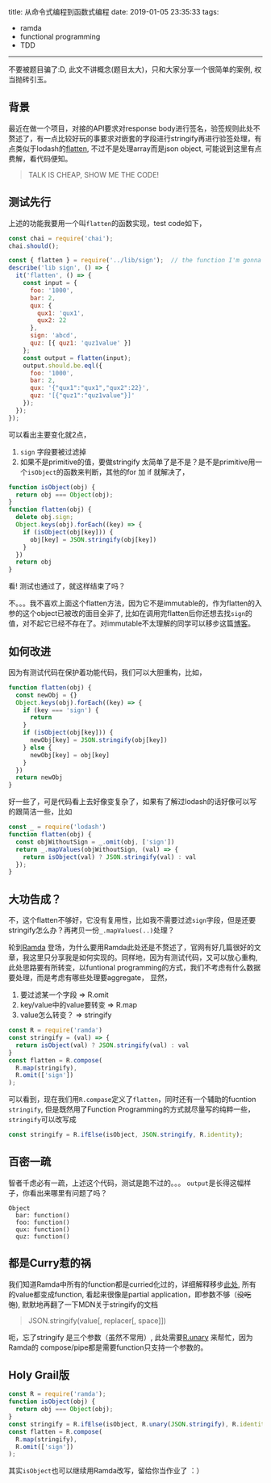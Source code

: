title: 从命令式编程到函数式编程
date: 2019-01-05 23:35:33
tags: 
  - ramda 
  - functional programming
  - TDD
---

不要被题目骗了:D, 此文不讲概念(题目太大)，只和大家分享一个很简单的案例, 权当抛砖引玉。

## 背景

最近在做一个项目，对接的API要求对response body进行签名，验签规则此处不赘述了，有一点比较好玩的事要求对嵌套的字段进行stringify再进行验签处理，有点类似于lodash的[flatten](https://lodash.com/docs/4.17.11#flatten), 不过不是处理array而是json object, 可能说到这里有点费解，看代码便知。

>  TALK IS CHEAP, SHOW ME THE CODE!

<!-- more -->  

## 测试先行

上述的功能我要用一个叫`flatten`的函数实现，test code如下，

```js
const chai = require('chai');
chai.should();

const { flatten } = require('../lib/sign');  // the function I'm gonna build
describe('lib sign', () => {
  it('flatten', () => {
    const input = {
      foo: '1000',
      bar: 2,
      qux: {
        qux1: 'qux1',
        qux2: 22
      },
      sign: 'abcd',
      quz: [{ quz1: 'quz1value' }]
    };
    const output = flatten(input);
    output.should.be.eql({
      foo: '1000',
      bar: 2,
      qux: '{"qux1":"qux1","qux2":22}',
      quz: '[{"quz1":"quz1value"}]'
    });
  });
});
```

可以看出主要变化就2点，
1. `sign` 字段要被过滤掉
2. 如果不是primitive的值，要做stringify
太简单了是不是？是不是primitive用一个`isObject`的函数来判断，其他的for 加 if 就解决了，

```js
function isObject(obj) {
  return obj === Object(obj);
}
function flatten(obj) {
  delete obj.sign;
  Object.keys(obj).forEach((key) => {
    if (isObject(obj[key])) {
      obj[key] = JSON.stringify(obj[key])
    }
  })
  return obj
}
```
看! 测试也通过了，就这样结束了吗？

不。。。我不喜欢上面这个flatten方法，因为它不是immutable的，作为flatten的入参的这个object已被改的面目全非了, 比如在调用完flatten后你还想去找`sign`的值，对不起它已经不存在了。对immutable不太理解的同学可以移步这篇[博客](https://medium.freecodecamp.org/write-safer-and-cleaner-code-by-leveraging-the-power-of-immutability-7862df04b7b6)。

## 如何改进

因为有测试代码在保护着功能代码，我们可以大胆重构，比如，
```js
function flatten(obj) {
  const newObj = {}
  Object.keys(obj).forEach((key) => {
    if (key === 'sign') {
      return
    }
    if (isObject(obj[key])) {
      newObj[key] = JSON.stringify(obj[key])
    } else {
      newObj[key] = obj[key]
    }
  })
  return newObj
}
```

好一些了，可是代码看上去好像变复杂了，如果有了解过lodash的话好像可以写的跟简洁一些，比如
```js
const _ = require('lodash')
function flatten(obj) {
  const objWithoutSign = _.omit(obj, ['sign'])
  return _.mapValues(objWithoutSign, (val) => {
    return isObject(val) ? JSON.stringify(val) : val
  });
}
```

## 大功告成？

不，这个flatten不够好，它没有复用性，比如我不需要过滤`sign`字段，但是还要stringify怎么办？再拷贝一份`_.mapValues(..)`处理？

轮到[Ramda](https://ramdajs.com/) 登场，为什么要用Ramda此处还是不赘述了，官网有好几篇很好的文章，我这里只分享我是如何实现的。同样地，因为有测试代码，又可以放心重构, 此处思路要有所转变，以funtional programming的方式，我们不考虑有什么数据要处理，而是考虑有哪些处理要aggregate， 显然，
1. 要过滤某一个字段 => R.omit
2. key/value中的value要转变 => R.map
3. value怎么转变？ => stringify
```js
const R = require('ramda')
const stringify = (val) => {
  return isObject(val) ? JSON.stringify(val) : val
}
const flatten = R.compose(
  R.map(stringify),
  R.omit(['sign'])
);
```

可以看到，现在我们用`R.compase`定义了`flatten`，同时还有一个辅助的fucntion `stringify`, 
但是既然用了Function Programming的方式就尽量写的纯粹一些，`stringify`可以改写成

```js
const stringify = R.ifElse(isObject, JSON.stringify, R.identity);
```

## 百密一疏

智者千虑必有一疏，上述这个代码，测试是跑不过的。。。
`output`是长得这幅样子，你看出来哪里有问题了吗？ 
```
Object
  bar: function()
  foo: function()
  qux: function()
  quz: function()
```

## 都是Curry惹的祸

我们知道Ramda中所有的function都是curried化过的，详细解释移步[此处](https://ramdajs.com/docs/#curry), 所有的value都变成function, 看起来很像是partial application，即参数不够（~~没吃饱~~), 默默地再翻了一下MDN关于stringify的文档
> JSON.stringify(value[, replacer[, space]])

呃，忘了stringify 是三个参数（虽然不常用）, 此处需要[R.unary](https://ramdajs.com/docs/#unary) 来帮忙，因为Ramda的 compose/pipe都是需要function只支持一个参数的。

## Holy Grail版

```js
const R = require('ramda');
function isObject(obj) {
  return obj === Object(obj);
}
const stringify = R.ifElse(isObject, R.unary(JSON.stringify), R.identity);
const flatten = R.compose(
  R.map(stringify),
  R.omit(['sign'])
);
```

其实`isObject`也可以继续用Ramda改写，留给你当作业了 ：）
